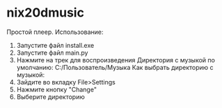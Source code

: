 # nix20dmusic
Простой плеер.
Использование:
1. Запустите файл install.exe
2. Запустите файл main.py
3. Нажмите на трек для воспроизведения
Директория с музыкой по умолчанию: C:/Пользователь/Музыка
Как выбрать директорию с музыкой:
1. Зайдите во вкладку File>Settings
2. Нажмите кнопку "Change"
3. Выберите директорию

